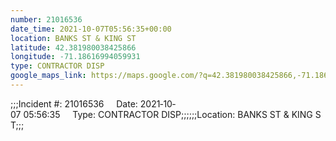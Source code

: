 ```yaml
---
number: 21016536
date_time: 2021-10-07T05:56:35+00:00
location: BANKS ST & KING ST
latitude: 42.381980038425866
longitude: -71.18616994059931
type: CONTRACTOR DISP
google_maps_link: https://maps.google.com/?q=42.381980038425866,-71.18616994059931
---
```


;;;Incident #: 21016536     Date: 2021‐10‐07 05:56:35     Type: CONTRACTOR DISP;;;;;;Location: BANKS ST & KING ST;;;
